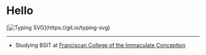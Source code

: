 
<h1>Hello</h1>

[![Typing SVG](https://readme-typing-svg.herokuapp.com?lines=Nice+to+meet+you,+I'm+Ronald...;A+student+from+Baybay+City+Leyte...)](https://git.io/typing-svg)


---

- Studying BSIT at [Franciscan College of the Immaculate Conception]([https://www.edukasyon.ph/schools/east-systems-colleges-of-rizal](https://fcic.edu.ph/)https://fcic.edu.ph/)
